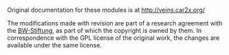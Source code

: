 Original documentation for these modules is at http://veins.car2x.org/

The modifications made with revision are part of a research agreement with the [BW-Stiftung](https://www.bwstiftung.de), as part of which the copyright is owned by them. In correspondence with the GPL license of the original work, the changes are available under the same license.
